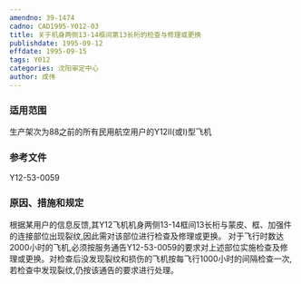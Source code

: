 ```yaml
---
amendno: 39-1474
cadno: CAD1995-Y012-03
title: 关于机身两侧13-14框间第13长桁的检查与修理或更换
publishdate: 1995-09-12
effdate: 1995-09-15
tags: Y012
categories: 沈阳审定中心
author: 成伟
---
```


### 适用范围 
生产架次为88之前的所有民用航空用户的Y12Ⅱ(或Ⅰ)型飞机

<!--more-->
### 参考文件
Y12-53-0059 

### 原因、措施和规定 
根据某用户的信息反馈,其Y12飞机机身两侧13-14框间13长桁与蒙皮、框、加强件的连接部位出现裂纹,因此需对该部位进行检查及修理或更换。 
    对于飞行时数达2000小时的飞机,必须按服务通告Y12-53-0059的要求对上述部位实施检查及修理或更换。对检查后没发现裂纹和损伤的飞机按每飞行1000小时的间隔检查一次,若检查中发现裂纹,仍按该通告的要求进行处理。
